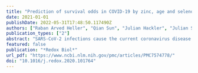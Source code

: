 ```yaml
---
title: "Prediction of survival odds in COVID-19 by zinc, age and selenoprotein P as composite biomarker"
date: 2021-01-01
publishDate: 2022-05-31T17:48:50.117490Z
authors: ["Raban Arved Heller", "Qian Sun", "Julian Hackler", "Julian Seelig", "Linda Seibert", "Asan Cherkezov", "Waldemar B. Minich", "Petra Seemann", "Joachim Diegmann", "Maximilian Pilz", "Manuel Bachmann", "Alireza Ranjbar", "Arash Moghaddam", "Lutz Schomburg"]
publication_types: ["2"]
abstract: "SARS-CoV-2 infections cause the current coronavirus disease (COVID-19) pandemic and challenge the immune system with ongoing inflammation. Several redox-relevant micronutrients are known to contribute to an adequate immune response, including the essential trace elements zinc (Zn) and selenium (Se). In this study, we tested the hypothesis that COVID-19 patients are characterised by Zn deficiency and that Zn status provides prognostic information. Serum Zn was determined in serum samples (n = 171) collected consecutively from patients surviving COVID-19 (n = 29) or non-survivors (n = 6). Data from the European Prospective Investigation into Cancer and Nutrition (EPIC) study were used for comparison. Zn concentrations in patient samples were low as compared to healthy subjects (mean ± SD; 717.4 ± 246.2 vs 975.7 ± 294.0 μg/L, P textless 0.0001). The majority of serum samples collected at different time points from the non-survivors (25/34, i.e., 73.5%) and almost half of the samples collected from the survivors (56/137, i.e., 40.9%) were below the threshold for Zn deficiency, i.e., below 638.7 μg/L (the 2.5th percentile in the EPIC cohort). In view that the Se status biomarker and Se transporter selenoprotein P (SELENOP) is also particularly low in COVID-19, we tested the prevalence of a combined deficit, i.e., serum Zn below 638.7 μg/L and serum SELENOP below 2.56 mg/L. This combined deficit was observed in 0.15% of samples in the EPIC cohort of healthy subjects, in 19.7% of the samples collected from the surviving COVID-19 patients and in 50.0% of samples from the non-survivors. Accordingly, the composite biomarker (SELENOP and Zn with age) proved as a reliable indicator of survival in COVID-19 by receiver operating characteristic (ROC) curve analysis, yielding an area under the curve (AUC) of 94.42%. We conclude that Zn and SELENOP status within the reference ranges indicate high survival odds in COVID-19, and assume that correcting a diagnostically proven deficit in Se and/or Zn by a personalised supplementation may support convalescence."
featured: false
publication: "*Redox Biol*"
url_pdf: "https://www.ncbi.nlm.nih.gov/pmc/articles/PMC7574778/"
doi: "10.1016/j.redox.2020.101764"
---
```


